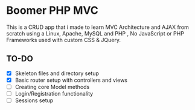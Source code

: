 
# Boomer PHP MVC

This is a CRUD app that i made to learn MVC Architecture and AJAX from scratch using a Linux, Apache, MySQL and PHP , No JavaScript or PHP Frameworks used with custom CSS & JQuery.

## TO-DO

- [x] Skeleton files and directory setup
- [x] Basic router setup with controllers and views
- [ ] Creating core Model methods
- [ ] Login/Registration functionality
- [ ] Sessions setup

